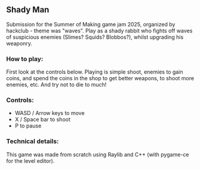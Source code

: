 ## Shady Man

Submission for the Summer of Making game jam 2025, organized by hackclub - theme was "waves". Play as a shady rabbit who fights off waves of suspicious enemies (Slimes? Squids? Blobbos?), whilst upgrading his weaponry. 

### How to play:

First look at the controls below. Playing is simple shoot, enemies to gain coins, and spend the coins in the shop to get better weapons, to shoot more enemies, etc. And try not to die to much!

### Controls:

 - WASD / Arrow keys to move
 - X / Space bar to shoot
 - P to pause

### Technical details:

This game was made from scratch using Raylib and C++ (with pygame-ce for the level editor).

